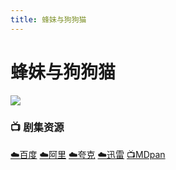 ```yaml
---
title: 蜂妹与狗狗猫
---
```


# 蜂妹与狗狗猫
![](/assets/image/蜂妹与狗狗猫.jpg)

### 📺 剧集资源 <Badge type="tip" text="Phuckq" /> <Badge type="tip" text="NF官方中字" />

[☁️百度](https://pan.baidu.com/s/1Ymbi59DlIOZOjDwEHQwrAw?pwd=n24c)  [☁️阿里](https://www.alipan.com/s/Ps83XVZB3ZZ)  [☁️夸克](https://pan.quark.cn/s/43c9e7a88c0e)  [☁️迅雷](https://pan.xunlei.com/s/VO8AMbhrX8vrP93Mt5p3GJszA1?pwd=dm8s#)  [📺MDpan](https://pan.mdsub.top/zh-CN/%E8%9C%82%E5%A6%B9%E4%B8%8E%E7%8B%97%E7%8B%97%E7%8C%AB/)
